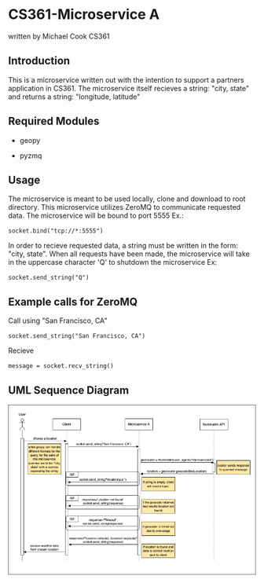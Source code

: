 # CS361-Microservice A
written by Michael Cook CS361

## Introduction
This is a microservice written out with the intention to support a partners application in CS361.
The microservice itself recieves a string: "city, state" and returns a string: "longitude, latitude"

## Required Modules

- geopy

- pyzmq

## Usage
The microservice is meant to be used locally, clone and download to root directory. This microservice utilizes ZeroMQ to communicate requested data. The microservice will be bound to port 5555 Ex.:
```
socket.bind("tcp://*:5555")
```
In order to recieve requested data, a string must be written in the form: "city, state".
When all requests have been made, the microservice will take in the uppercase character 'Q' to shutdown the microservice Ex:
```
socket.send_string("Q")
```

## Example calls for ZeroMQ
Call using "San Francisco, CA"
```
socket.send_string("San Francisco, CA")
```
Recieve
```
message = socket.recv_string()
```
## UML Sequence Diagram

![alt text](UML.drawio.png)
